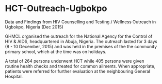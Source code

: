 # HCT-Outreach-Ugbokpo
Data and Findings from HIV Counselling and Testing / Wellness Outreach in Ugbokpo, Nigeria (Dec 2015)

GHMCL organised the outreach for the National Agency for the Control of HIV & AIDS, headquartered in Abuja, Nigeria. The outreach lasted for 3 days (8 - 10 December, 2015) and was held in the premises of the the community primary school, which at the time was on holidays.

A total of 264 persons underwent HCT while 405 persons were given routine health checks and treated for common ailments. When appropriate, patients were referred for further evaluation at the neighbouring General Hospital.
